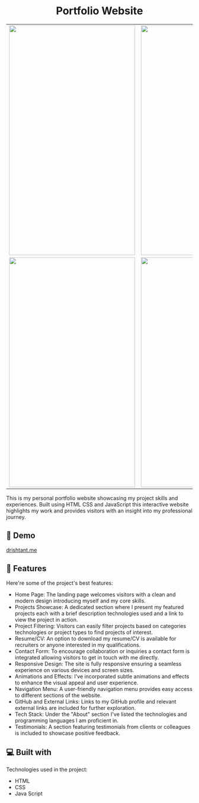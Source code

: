 <h1 align="center" id="title">Portfolio Website</h1>


<table>
  <tr>
     <td><img src="https://user-images.githubusercontent.com/77199373/206863238-8755c561-9a3c-4051-addb-a02a0ce5602e.jpg" width=340 height=620></td>
    <td><img src="https://user-images.githubusercontent.com/77199373/206803824-219c9b4d-2369-4ef0-97f0-253a06ec9eef.jpg" width=340 height=620></td>
     <td><img src="https://user-images.githubusercontent.com/77199373/206803831-1df6129a-9562-4c8a-9438-b3db4666f5e1.jpg" width=340 height=620></td>
  </tr>
  <tr>
     <td><img src="https://user-images.githubusercontent.com/77199373/206803837-a1b07ca0-b6f5-4172-b477-3f285868a12c.jpg" width=340 height=620></td>
    <td><img src="https://user-images.githubusercontent.com/77199373/206803844-b3a55096-05d5-4f9c-a9d3-42d9c709b723.jpg" width=340 height=620></td>
    <td><img src="https://user-images.githubusercontent.com/77199373/206803851-9fca841c-a6bc-4fe7-917b-a98d6fb72d97.jpg" width=340 height=620></td>
  
 </tr>
</table>
<p id="description">This is my personal portfolio website showcasing my project skills and experiences. Built using HTML CSS and JavaScript this interactive website highlights my work and provides visitors with an insight into my professional journey.</p>

<h2>🚀 Demo</h2>

[drishtant.me](https://drishtant.me/)

  
  
<h2>🧐 Features</h2>

Here're some of the project's best features:

*   Home Page: The landing page welcomes visitors with a clean and modern design introducing myself and my core skills.
*   Projects Showcase: A dedicated section where I present my featured projects each with a brief description technologies used and a link to view the project in action.
*   Project Filtering: Visitors can easily filter projects based on categories technologies or project types to find projects of interest.
*   Resume/CV: An option to download my resume/CV is available for recruiters or anyone interested in my qualifications.
*   Contact Form: To encourage collaboration or inquiries a contact form is integrated allowing visitors to get in touch with me directly.
*   Responsive Design: The site is fully responsive ensuring a seamless experience on various devices and screen sizes.
*   Animations and Effects: I've incorporated subtle animations and effects to enhance the visual appeal and user experience.
*   Navigation Menu: A user-friendly navigation menu provides easy access to different sections of the website.
*   GitHub and External Links: Links to my GitHub profile and relevant external links are included for further exploration.
*   Tech Stack: Under the "About" section I've listed the technologies and programming languages I am proficient in.
*   Testimonials: A section featuring testimonials from clients or colleagues is included to showcase positive feedback.

 
  
<h2>💻 Built with</h2>

Technologies used in the project:

*   HTML
*   CSS
*   Java Script
